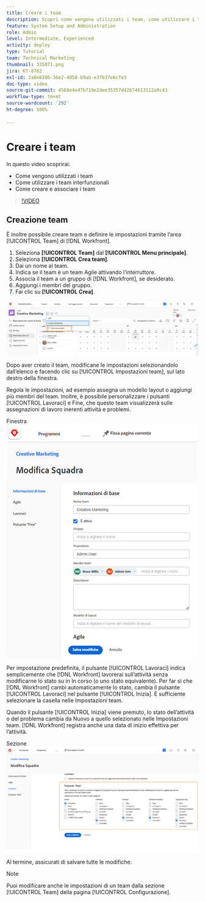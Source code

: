 ```yaml
---
title: Creare i team
description: Scopri come vengono utilizzati i team, come utilizzare i team interfunzionali e come creare i team per organizzare gli utenti e concedere le autorizzazioni.
feature: System Setup and Administration
role: Admin
level: Intermediate, Experienced
activity: deploy
type: Tutorial
team: Technical Marketing
thumbnail: 335071.png
jira: KT-8762
exl-id: 2a8e6306-36e2-4058-b9ab-e3fb37e6cfe3
doc-type: video
source-git-commit: 4568e4e47b719e2dee35357d42674613112a9c43
workflow-type: tm+mt
source-wordcount: '292'
ht-degree: 100%

---
```


# Creare i team

In questo video scoprirai:

* Come vengono utilizzati i team
* Come utilizzare i team interfunzionali
* Come creare e associare i team

>[!VIDEO](https://video.tv.adobe.com/v/335071/?quality=12&learn=on&enablevpops)

## Creazione team

È inoltre possibile creare team e definire le impostazioni tramite l’area [!UICONTROL Team] di [!DNL Workfront].

1. Seleziona **[!UICONTROL Team]** dal **[!UICONTROL Menu principale]**.
1. Seleziona **[!UICONTROL Crea team]**.
1. Dai un nome al team.
1. Indica se il team è un team Agile attivando l’interruttore.
1. Associa il team a un gruppo di [!DNL Workfront], se desiderato.
1. Aggiungi i membri del gruppo.
1. Fai clic su **[!UICONTROL Crea]**.

![Menu Team sulla pagina [!UICONTROL Team] ](assets/admin-fund-create-team.png)

Dopo aver creato il team, modificane le impostazioni selezionandolo dall’elenco e facendo clic su [!UICONTROL Impostazioni team], sul lato destro della finestra.

Regola le impostazioni, ad esempio assegna un modello layout o aggiungi più membri del team. Inoltre, è possibile personalizzare i pulsanti [!UICONTROL Lavoraci] e Fine, che questo team visualizzerà sulle assegnazioni di lavoro inerenti attività e problemi.

Finestra ![[!UICONTROL Modifica team] ](assets/admin-fund-team-settings.png)

Per impostazione predefinita, il pulsante [!UICONTROL Lavoraci] indica semplicemente che [!DNL Workfront] lavorerai sull’attività senza modificarne lo stato su in In corso (o uno stato equivalente). Per far sì che [!DNL Workfront] cambi automaticamente lo stato, cambia il pulsante [!UICONTROL Lavoraci] nel pulsante [!UICONTROL Inizia]. È sufficiente selezionare la casella nelle Impostazioni team.

Quando il pulsante [!UICONTROL Inizia] viene premuto, lo stato dell’attività o del problema cambia da Nuovo a quello selezionato nelle Impostazioni team. [!DNL Workfront] registra anche una data di inizio effettiva per l’attività.

Sezione ![[!UICONTROL Lavoraci] della finestra [!UICONTROL Modifica team] ](assets/admin-fund-start-button-team.png)

Al termine, assicurati di salvare tutte le modifiche.


>[!NOTE]
>
>Puoi modificare anche le impostazioni di un team dalla sezione [!UICONTROL Team] della pagina [!UICONTROL Configurazione].

<!--
learn more URLs
Create a team
Work On It and Done button overview
-->
